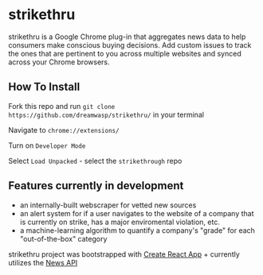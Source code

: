 # strikethru

strikethru is a Google Chrome plug-in that aggregates news data to help consumers make conscious buying decisions. Add custom issues to track the ones that are  pertinent to you across multiple websites and synced across your Chrome browsers.

## How To Install

Fork this repo and run `git clone https://github.com/dreamwasp/strikethru/` in your terminal 

Navigate to `chrome://extensions/`

Turn on `Developer Mode`

Select `Load Unpacked` - select the `strikethrough` repo

## Features currently in development

- an internally-built webscraper for vetted new sources
- an alert system for if a user navigates to the website of a company that is currently on strike, has a major enviromental violation, etc.
- a machine-learning algorithm to quantify a company's "grade" for each "out-of-the-box" category

strikethru project was bootstrapped with [Create React App](https://github.com/facebook/create-react-app) + currently utilizes the [News API](https://newsapi.org/)
